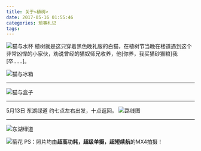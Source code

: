 ```yaml
---
title: 关于<植树>
date: 2017-05-16 01:55:46
categories: 琐事札记
tags:
---
```

![猫与水杯](http://opy4d6q9k.bkt.clouddn.com/wx_camera_1491965305424%20%E6%8B%B7%E8%B4%9D1.jpg)
植树就是这只穿着黑色晚礼服的白猫，在植树节当晚在楼道遇到这个非常凶悍的小家伙，劝说曾经的猫奴师兄收养，他[你养，我买猫砂猫粮]我[卒……]。
<!-- more -->
![猫与冰箱](http://opy4d6q9k.bkt.clouddn.com/P70511-044928%281%29.jpg)
***
![猫与盒子](http://opy4d6q9k.bkt.clouddn.com/P70409-015154%20%E6%8B%B7%E8%B4%9D.jpg)
***
5月13日 东湖绿道 约七点左右出发，十点返回。
![路线图](http://opy4d6q9k.bkt.clouddn.com/%E8%B7%AF%E7%BA%BF%E5%9B%BE.jpg)
***
![东湖绿道](http://opy4d6q9k.bkt.clouddn.com/P70513-193943%20%E6%8B%B7%E8%B4%9D.jpg)

![菊花](http://opy4d6q9k.bkt.clouddn.com/P70513-202308%281%29.jpg)
PS：照片均由**超高功耗，超级单摄，超短续航**的MX4拍摄！
